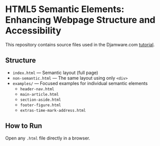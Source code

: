 # HTML5 Semantic Elements: Enhancing Webpage Structure and Accessibility

This repository contains source files used in the Djamware.com [tutorial](https://www.djamware.com/post/68ad370d815caf67f748eff6/html5-semantic-elements-enhancing-webpage-structure-and-accessibility).

## Structure

- `index.html` — Semantic layout (full page)
- `non-semantic.html` — The same layout using only `<div>`
- `examples/` — Focused examples for individual semantic elements
  - `header-nav.html`
  - `main-article.html`
  - `section-aside.html`
  - `footer-figure.html`
  - `extras-time-mark-address.html`

## How to Run

Open any `.html` file directly in a browser.
